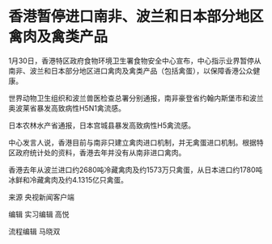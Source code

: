 # 香港暂停进口南非、波兰和日本部分地区禽肉及禽类产品

1月30日，香港特区政府食物环境卫生署食物安全中心宣布，中心指示业界暂停从南非、波兰和日本部分地区进口禽肉及禽类产品（包括禽蛋），以保障香港公众健康。

世界动物卫生组织和波兰兽医检查总署分别通报，南非豪登省约翰内斯堡市和波兰奥波莱省暴发高致病性H5N1禽流感。

日本农林水产省通报，日本宫城县暴发高致病性H5禽流感。

中心发言人说，香港目前与南非只建立禽肉进口机制，并无禽蛋进口机制。根据特区政府统计处的资料，香港去年并没有从南非进口禽肉。

香港去年从波兰进口约2680吨冷藏禽肉及约1573万只禽蛋，从日本进口约1780吨冰鲜和冷藏禽肉及约4.1315亿只禽蛋。

来源 央视新闻客户端

编辑 实习编辑 高悦

流程编辑 马晓双

